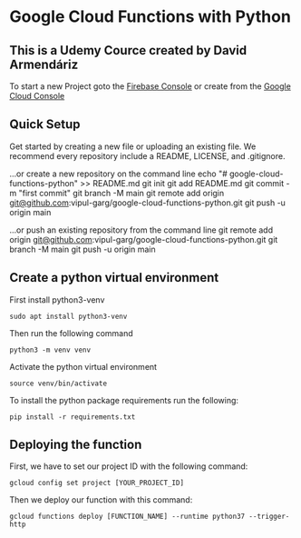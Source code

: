 # Google Cloud Functions with Python

## This is a Udemy Cource created by David Armendáriz

To start a new Project goto the [Firebase Console](https://console.firebase.google.com/) or create from the [Google Cloud Console](https://console.cloud.google.com/)

## Quick Setup
Get started by creating a new file or uploading an existing file. We recommend every repository include a README, LICENSE, and .gitignore.

…or create a new repository on the command line
echo "# google-cloud-functions-python" >> README.md
git init
git add README.md
git commit -m "first commit"
git branch -M main
git remote add origin git@github.com:vipul-garg/google-cloud-functions-python.git
git push -u origin main

…or push an existing repository from the command line
git remote add origin git@github.com:vipul-garg/google-cloud-functions-python.git
git branch -M main
git push -u origin main

## Create a python virtual environment
First install python3-venv
```
sudo apt install python3-venv
```
Then run the following command
``` 
python3 -m venv venv
```

Activate the python virtual environment
```
source venv/bin/activate
```

To install the python package requirements run the following:
```
pip install -r requirements.txt
```

## Deploying the function
First, we have to set our project ID with the following command:
```
gcloud config set project [YOUR_PROJECT_ID]
```
Then we deploy our function with this command:
```
gcloud functions deploy [FUNCTION_NAME] --runtime python37 --trigger-http
```